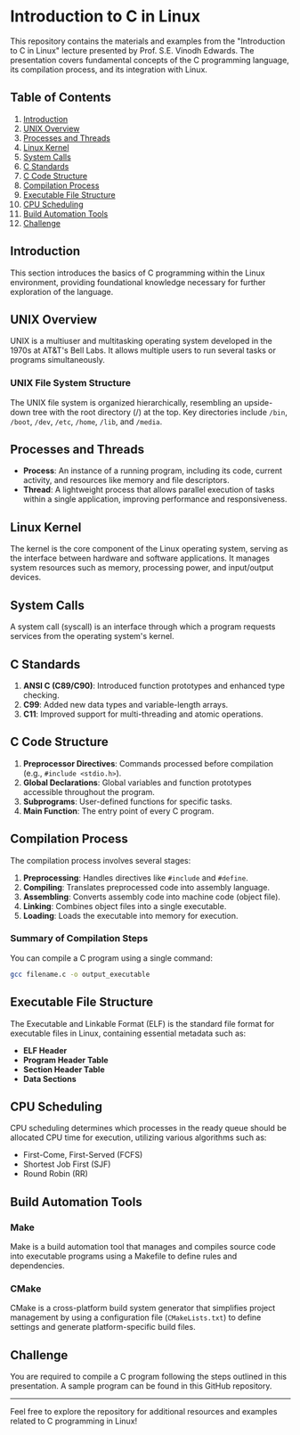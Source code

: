# Introduction to C in Linux

This repository contains the materials and examples from the "Introduction to C in Linux" lecture presented by Prof. S.E. Vinodh Edwards. The presentation covers fundamental concepts of the C programming language, its compilation process, and its integration with Linux.

## Table of Contents

1. [Introduction](#introduction)
2. [UNIX Overview](#unix-overview)
3. [Processes and Threads](#processes-and-threads)
4. [Linux Kernel](#linux-kernel)
5. [System Calls](#system-calls)
6. [C Standards](#c-standards)
7. [C Code Structure](#c-code-structure)
8. [Compilation Process](#compilation-process)
9. [Executable File Structure](#executable-file-structure)
10. [CPU Scheduling](#cpu-scheduling)
11. [Build Automation Tools](#build-automation-tools)
12. [Challenge](#challenge)

## Introduction

This section introduces the basics of C programming within the Linux environment, providing foundational knowledge necessary for further exploration of the language.

## UNIX Overview

UNIX is a multiuser and multitasking operating system developed in the 1970s at AT&T's Bell Labs. It allows multiple users to run several tasks or programs simultaneously.

### UNIX File System Structure

The UNIX file system is organized hierarchically, resembling an upside-down tree with the root directory (/) at the top. Key directories include `/bin`, `/boot`, `/dev`, `/etc`, `/home`, `/lib`, and `/media`.

## Processes and Threads

- **Process**: An instance of a running program, including its code, current activity, and resources like memory and file descriptors.
- **Thread**: A lightweight process that allows parallel execution of tasks within a single application, improving performance and responsiveness.

## Linux Kernel

The kernel is the core component of the Linux operating system, serving as the interface between hardware and software applications. It manages system resources such as memory, processing power, and input/output devices.

## System Calls

A system call (syscall) is an interface through which a program requests services from the operating system's kernel.

## C Standards

1. **ANSI C (C89/C90)**: Introduced function prototypes and enhanced type checking.
2. **C99**: Added new data types and variable-length arrays.
3. **C11**: Improved support for multi-threading and atomic operations.

## C Code Structure

1. **Preprocessor Directives**: Commands processed before compilation (e.g., `#include <stdio.h>`).
2. **Global Declarations**: Global variables and function prototypes accessible throughout the program.
3. **Subprograms**: User-defined functions for specific tasks.
4. **Main Function**: The entry point of every C program.

## Compilation Process

The compilation process involves several stages:

1. **Preprocessing**: Handles directives like `#include` and `#define`.
2. **Compiling**: Translates preprocessed code into assembly language.
3. **Assembling**: Converts assembly code into machine code (object file).
4. **Linking**: Combines object files into a single executable.
5. **Loading**: Loads the executable into memory for execution.

### Summary of Compilation Steps

You can compile a C program using a single command:
```bash
gcc filename.c -o output_executable
```

## Executable File Structure

The Executable and Linkable Format (ELF) is the standard file format for executable files in Linux, containing essential metadata such as:

- **ELF Header**
- **Program Header Table**
- **Section Header Table**
- **Data Sections**

## CPU Scheduling

CPU scheduling determines which processes in the ready queue should be allocated CPU time for execution, utilizing various algorithms such as:

- First-Come, First-Served (FCFS)
- Shortest Job First (SJF)
- Round Robin (RR)

## Build Automation Tools

### Make

Make is a build automation tool that manages and compiles source code into executable programs using a Makefile to define rules and dependencies.

### CMake

CMake is a cross-platform build system generator that simplifies project management by using a configuration file (`CMakeLists.txt`) to define settings and generate platform-specific build files.

## Challenge

You are required to compile a C program following the steps outlined in this presentation. A sample program can be found in this GitHub repository.

---

Feel free to explore the repository for additional resources and examples related to C programming in Linux!
```
